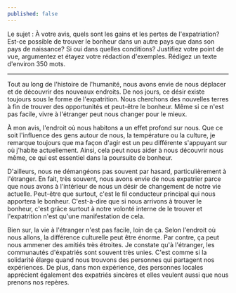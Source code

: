 ```yaml
---
published: false
---
```

Le sujet : À votre avis, quels sont les gains et les pertes de l'expatriation? Est-ce possible de trouver le bonheur dans un autre pays que dans son pays de naissance? Si oui dans quelles conditions? Justifiez votre point de vue, argumentez et étayez votre rédaction d'exemples. 
Rédigez un texte d'environ 350 mots.

---

Tout au long de l'histoire de l'humanité, nous avons envie de nous déplacer et de découvrir des nouveaux endroits. De nos jours, ce désir existe toujours sous le forme de l'expatrition. Nous cherchons des nouvelles terres à fin de trouver des opportunités et peut-être le bonheur. Même si ce n'est pas facile, vivre à l'étranger peut nous changer pour le mieux.
 
À mon avis, l'endroit où nous habitons a un effet profond sur nous. Que ce soit l'influence des gens autour de nous, la température ou la culture, je remarque toujours que ma façon d'agir est un peu différente s'appuyant sur où j'habite actuellement. Ainsi, cela peut nous aider à nous découvrir nous même, ce qui est essentiel dans la poursuite de bonheur. 

D'ailleurs, nous ne démangéons pas souvent par hasard, particulièrement à l'étranger. En fait, très souvent, nous avons envie de nous expatrier parce que nous avons à l'intérieur de nous un désir de changement de notre vie actuelle. Peut-être que surtout, c'est le fil conducteur principal qui nous apportera le bonheur. C'est-à-dire que si nous arrivons à trouver le bonheur, c'est grâce surtout à notre volonté interne de le trouver et l'expatrition n'est qu'une manifestation de cela. 

Bien sur, la vie à l'étranger n'est pas facile, loin de ça. Selon l'endroit où nous allons, la différence culturelle peut être énorme. Par contre, ça peut nous ammener des amitiés très étroites. Je constate qu'à l'étranger, les communautés d'éxpatriés sont souvent très unies. C'est comme si la solidarité élarge quand nous trouvons des personnes qui partagent nos expériences. De plus, dans mon expérience, des personnes locales apprécient également des expatriés sincères et elles veulent aussi que nous prenons nos repères.



